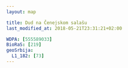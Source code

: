 ```yaml
---
layout: map

title: Dud na Čenejskom salašu
last_modified_at: 2018-05-21T23:31:21+02:00

WDPA: [555589033]
BioRaS: [219]
geoSrbija:
  L1_182: [73]
---
```

